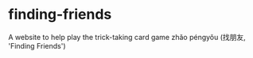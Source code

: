 # finding-friends

A website to help play the trick-taking card game zhǎo péngyǒu (找朋友, 'Finding Friends')
